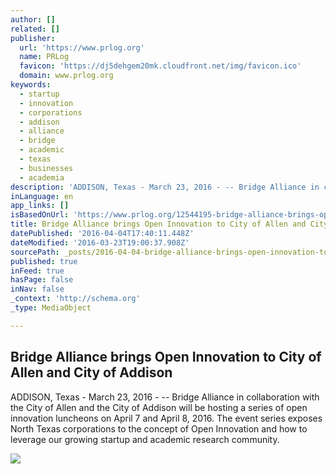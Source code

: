 ```yaml
---
author: []
related: []
publisher:
  url: 'https://www.prlog.org'
  name: PRLog
  favicon: 'https://dj5dehgem20mk.cloudfront.net/img/favicon.ico'
  domain: www.prlog.org
keywords:
  - startup
  - innovation
  - corporations
  - addison
  - alliance
  - bridge
  - academic
  - texas
  - businesses
  - academia
description: 'ADDISON, Texas - March 23, 2016 - -- Bridge Alliance in collaboration with the City of Allen and the City of Addison will be hosting a series of open innovation luncheons on April 7 and April 8, 2016. The event series exposes North Texas corporations to the concept of Open Innovation and how to leverage our growing startup and academic research community.'
inLanguage: en
app_links: []
isBasedOnUrl: 'https://www.prlog.org/12544195-bridge-alliance-brings-open-innovation-to-city-of-allen-and-city-of-addison.html'
title: Bridge Alliance brings Open Innovation to City of Allen and City of Addison
datePublished: '2016-04-04T17:40:11.448Z'
dateModified: '2016-03-23T19:00:37.908Z'
sourcePath: _posts/2016-04-04-bridge-alliance-brings-open-innovation-to-city-of-allen-and.md
published: true
inFeed: true
hasPage: false
inNav: false
_context: 'http://schema.org'
_type: MediaObject

---
```

<article style=""><h1>Bridge Alliance brings Open Innovation to City of Allen and City of Addison</h1><p>ADDISON, Texas - March 23, 2016 - -- Bridge Alliance in collaboration with the City of Allen and the City of Addison will be hosting a series of open innovation luncheons on April 7 and April 8, 2016. The event series exposes North Texas corporations to the concept of Open Innovation and how to leverage our growing startup and academic research community.</p><img src="https://biz.prlog.org/BridgeAlliance/logo.png" /></article>